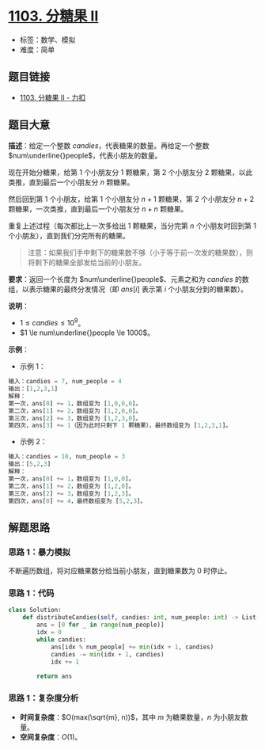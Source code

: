 # [1103. 分糖果 II](https://leetcode.cn/problems/distribute-candies-to-people/)

- 标签：数学、模拟
- 难度：简单

## 题目链接

- [1103. 分糖果 II - 力扣](https://leetcode.cn/problems/distribute-candies-to-people/)

## 题目大意

**描述**：给定一个整数 $candies$，代表糖果的数量。再给定一个整数 $num\underline{}people$，代表小朋友的数量。

现在开始分糖果，给第 $1$ 个小朋友分 $1$ 颗糖果，第 $2$ 个小朋友分 $2$ 颗糖果，以此类推，直到最后一个小朋友分 $n$ 颗糖果。

然后回到第 $1$ 个小朋友，给第 $1$ 个小朋友分 $n + 1$ 颗糖果，第 $2$ 个小朋友分 $n + 2$ 颗糖果，一次类推，直到最后一个小朋友分 $n + n$ 颗糖果。

重复上述过程（每次都比上一次多给出 $1$ 颗糖果，当分完第 $n$ 个小朋友时回到第 $1$ 个小朋友），直到我们分完所有的糖果。

> 注意：如果我们手中剩下的糖果数不够（小于等于前一次发的糖果数），则将剩下的糖果全部发给当前的小朋友。

**要求**：返回一个长度为 $num\underline{}people$、元素之和为 $candies$ 的数组，以表示糖果的最终分发情况（即 $ans[i]$ 表示第 $i$ 个小朋友分到的糖果数）。

**说明**：

- $1 \le candies \le 10^9$。
- $1 \le num\underline{}people \le 1000$。

**示例**：

- 示例 1：

```python
输入：candies = 7, num_people = 4
输出：[1,2,3,1]
解释：
第一次，ans[0] += 1，数组变为 [1,0,0,0]。
第二次，ans[1] += 2，数组变为 [1,2,0,0]。
第三次，ans[2] += 3，数组变为 [1,2,3,0]。
第四次，ans[3] += 1（因为此时只剩下 1 颗糖果），最终数组变为 [1,2,3,1]。
```

- 示例 2：

```python
输入：candies = 10, num_people = 3
输出：[5,2,3]
解释：
第一次，ans[0] += 1，数组变为 [1,0,0]。
第二次，ans[1] += 2，数组变为 [1,2,0]。
第三次，ans[2] += 3，数组变为 [1,2,3]。
第四次，ans[0] += 4，最终数组变为 [5,2,3]。
```

## 解题思路

### 思路 1：暴力模拟

不断遍历数组，将对应糖果数分给当前小朋友，直到糖果数为 $0$ 时停止。

### 思路 1：代码

```python
class Solution:
    def distributeCandies(self, candies: int, num_people: int) -> List[int]:
        ans = [0 for _ in range(num_people)]
        idx = 0
        while candies:
            ans[idx % num_people] += min(idx + 1, candies)
            candies -= min(idx + 1, candies)
            idx += 1
        
        return ans
```

### 思路 1：复杂度分析

- **时间复杂度**：$O(max(\sqrt{m}, n))$，其中 $m$ 为糖果数量，$n$ 为小朋友数量。
- **空间复杂度**：$O(1)$。

